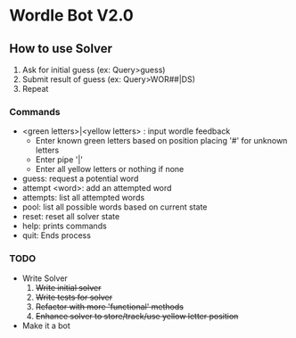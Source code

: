 # Wordle Bot V2.0

## How to use Solver
1. Ask for initial guess (ex: Query>guess)
2. Submit result of guess (ex: Query>WOR##|DS)
3. Repeat

### Commands
- \<green letters\>|\<yellow letters\> : input wordle feedback
    - Enter known green letters based on position placing '#' for unknown letters
    - Enter pipe '|'
    - Enter all yellow letters or nothing if none
- guess: request a potential word
- attempt \<word\>: add an attempted word 
- attempts: list all attempted words
- pool: list all possible words based on current state
- reset: reset all solver state
- help: prints commands
- quit: Ends process

### TODO
* Write Solver
    1. ~~Write initial solver~~
    2. ~~Write tests for solver~~
    3. ~~Refactor with more 'functional' methods~~
    4. ~~Enhance solver to store/track/use yellow letter position~~
* Make it a bot

